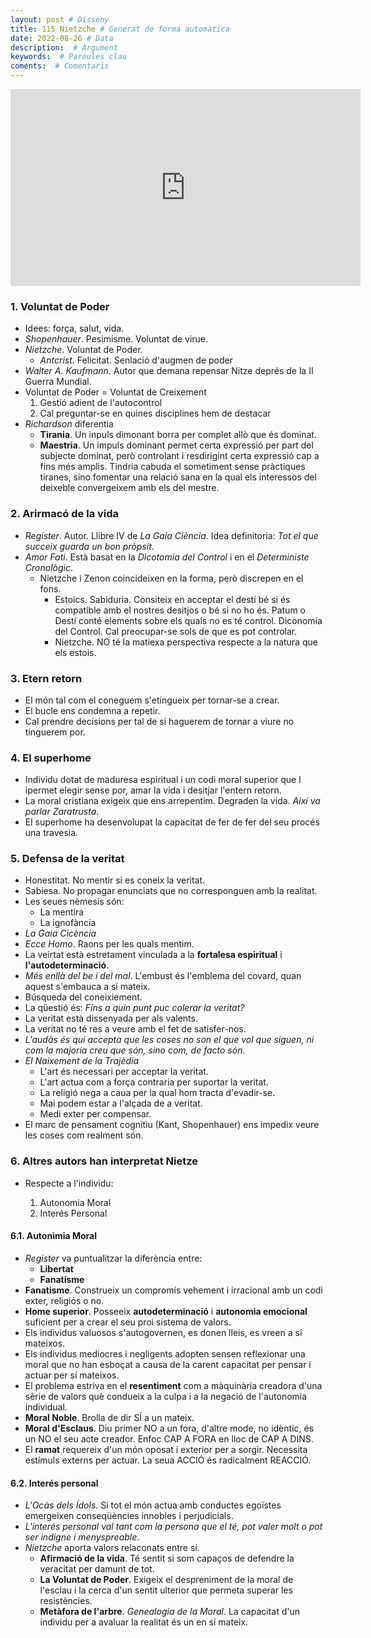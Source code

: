 ```yaml
---
layout: post # Disseny
title: 115 Nietzche # Generat de forma automàtica
date: 2022-08-26 # Data
description:  # Argument
keywords:  # Paraules clau
coments:  # Comentaris
---
```


<iframe width="560" height="315" src="https://www.youtube.com/embed/p9nZdbrCxIo" title="YouTube video player" frameborder="0" allow="accelerometer; autoplay; clipboard-write; encrypted-media; gyroscope; picture-in-picture" allowfullscreen></iframe>


### 1. Voluntat de Poder

- Idees: força, salut, vida.
- *Shopenhauer*. Pesimisme. Voluntat de virue.
- *Nietzche*. Voluntat de Poder.
    - *Antcrist*. Felicitat. Senlació d'augmen de poder
- *Walter A. Kaufmann*. Autor que demana repensar Nitze deprés de la II Guerra Mundial.
- Voluntat de Poder = Voluntat de Creixement
  1. Gestió adient de l'autocontrol
  2. Cal preguntar-se en quines disciplines hem de destacar
- *Richardson* diferentia
  - **Tirania**. Un inpuls dimonant borra per complet allò que és dominat.
  - **Maestria**. Un impuls dominant permet certa expressió per part del subjecte dominat, però controlant i resdirigint certa expressió cap a fins més amplis. Tindria cabuda el sometiment sense pràctiques tiranes, sino fomentar una relació sana en la qual els interessos del deixeble convergeixem amb els del mestre.

### 2. Arirmacó de la vida

- *Register*. Autor. Llibre IV de *La Gaia Ciència*. Idea definitoria: *Tot el que succeix guarda un bon pròpsit*.
- *Amor Fati*. Està basat en la *Dicotomia del Control* i en el *Deterministe Cronològic*.
  - Nietzche i Zenon coincideixen en la forma, però discrepen en el fons.
    - Estoics. Sabiduria. Consiteix en acceptar el destí bé si és compatible amb el nostres desitjos o bé si no ho és. Patum o Destí conté elements sobre els quals no es té control. Diconomia del Control. Cal preocupar-se sols de que es pot controlar.
    - Nietzche. NO té la matiexa perspectiva respecte a la natura que els estois.

### 3. Etern retorn

- El món tal com el coneguem s'etingueix per tornar-se a crear.
- El bucle ens condemna a repetir.
- Cal prendre decisions per tal de si haguerem de tornar a viure no tinguerem por.

### 4. El superhome

- Individu dotat de maduresa espiritual i un codi moral superior que l ipermet elegir sense por, amar la vida i desitjar l'entern retorn.
- La moral cristiana exigeix que ens arrepentim. Degraden la vida. *Així va parlar Zaratrusta*.
- El superhome ha desenvolupat la capacitat de fer de fer del seu procés una travesia.

### 5. Defensa de la veritat

- Honestitat. No mentir si es coneix la veritat.
- Sabiesa. No propagar enunciats que no corresponguen amb la realitat.
- Les seues nèmesis són:
  - La mentira
  - La ignofància
- *La Gaia Cicència*
- *Ecce Homo*. Raons per les quals mentim.
- La veirtat està estretament vinculada a la **fortalesa espiritual** i **l'autodeterminació**.
- *Més enllà del be i del mal*. L'embust és l'emblema del covard, quan aquest s'embauca a sí mateix.
- Búsqueda del coneixiement.
- La qüestió és: *Fins a quin punt puc colerar la veritat?*
- La veritat està dissenyada per als valents.
- La veritat no té res a veure amb el fet de satisfer-nos.
- *L'audàs és qui accepta que les coses no son el que vol que siguen, ni com la majoria creu que són, sino com, de facto són*.
- *El Naixement de la Trajèdia*
  - L'art és necessari per acceptar la veritat.
  - L'art actua com a força contraria per suportar la veritat.
  - La religió nega a caua per la qual hom tracta d'evadir-se.
  - Mai podem estar a l'alçada de a veritat.
  - Medi exter per compensar.
- El marc de pensament cognitiu (Kant, Shopenhauer) ens impedix veure les coses com realment són.

### 6. Altres autors han interpretat Nietze

- Respecte a l'individu:

  1. Autonomia Moral
  2. Interés Personal

#### 6.1. Autonimia Moral

- *Register* va puntualitzar la diferència entre:
  - **Libertat**
  - **Fanatisme**
- **Fanatisme**. Construeix un compromís vehement i irracional amb un codi exter, religiós o no.
- **Home superior**. Posseeix **autodeterminació** i **autonomia emocional** suficient per a crear el seu proi sistema de valors.
- Els individus valuosos s'autogovernen, es donen lleis, es vreen a sí mateixos.
- Els individus mediocres i negligents adopten sensen reflexionar una moral que no han esboçat a causa de la carent capacitat per pensar i actuar per sí mateixos.
- El problema estriva en el **resentiment** com a màquinària creadora d'una sèrie de valors què condueix a la culpa i a la negació de l'autonomia individual.
- **Moral Noble**. Brolla de dir SÍ a un mateix.
- **Moral d'Esclaus**. Diu primer NO a un fora, d'altre mode, no idèntic, és un NO el seu acte creador. Enfoc CAP A FORA en lloc de CAP A DINS.
- El **ramat** requereix d'un món oposat i exterior per a sorgir. Necessita estímuls externs per actuar. La seua ACCIÓ és radicalment REACCIÓ.

#### 6.2. Interés personal

- *L'Ocàs dels Ídols*. Si tot el món actua amb conductes egoïstes emergeixen conseqüències innobles i perjudicials.
- *L'interés personal val tant com la persona que el té, pot valer molt o pot ser indigne i menyspreable*.
- *Nietzche* aporta valors relaconats entre sí.
  - **Afirmació de la vida**. Té sentit si som capaços de defendre la veracitat per damunt de tot.
  - **La Voluntat de Poder**. Exigeix el despreniment de la moral de l'esclau i la cerca d'un sentit ulterior que permeta superar les resistències.
  - **Metàfora de l'arbre**. *Genealogia de la Moral*. La capacitat d'un individu per a avaluar la realitat és un en sí mateix.
